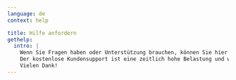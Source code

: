 ```yaml
---
language: de
context: help

title: Hilfe anfordern
gethelp:
  intro: |
    Wenn Sie Fragen haben oder Unterstützung brauchen, können Sie hier gerne ein Support-Ticket erstellen.<br/>
    Der kostenlose Kundensupport ist eine zeitlich hohe Belastung und wir würden es daher sehr begrüßen, wenn Sie vorher die Suchfunktion unserer Knowledge-Base benutzen würden. :cat:<br/>
    Vielen Dank!
---
```

